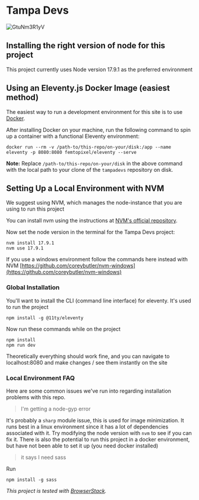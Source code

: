 # Tampa Devs

![GtuNm3R1yV](https://user-images.githubusercontent.com/10290348/162232393-26045f1f-7f79-466b-9686-47a77b72bd58.gif)

## Installing the right version of node for this project

This project currently uses Node version 17.9.1 as the preferred environment

## Using an Eleventy.js Docker Image (easiest method)

The easiest way to run a development environment for this site is to use [Docker](https://www.docker.com/).

After installing Docker on your machine, run the following command to spin up a container with a functional Eleventy environment:

```
docker run --rm -v /path-to/this-repo/on-your/disk:/app --name eleventy -p 8080:8080 femtopixel/eleventy --serve 
```

**Note:** Replace `/path-to/this-repo/on-your/disk` in the above command with the local path to your clone of the `tampadevs` repository on disk.


## Setting Up a Local Environment with NVM 

We suggest using NVM, which manages the node-instance that you are using to run this project

You can install nvm using the instructions at [NVM's official repository](https://github.com/nvm-sh/nvm).

Now set the node version in the terminal for the Tampa Devs project:

```
nvm install 17.9.1
nvm use 17.9.1
```

If you use a windows environment follow the commands here instead with NVM [https://github.com/coreybutler/nvm-windows](https://github.com/coreybutler/nvm-windows)

### Global Installation

You'll want to install the CLI (command line interface) for eleventy. It's used to run the project

```
npm install -g @11ty/eleventy
```

Now run these commands while on the project

```
npm install
npm run dev
```

Theoretically everything should work fine, and you can navigate to localhost:8080 and make changes / see them instantly on the site

### Local Environment FAQ 

Here are some common issues we've run into regarding installation problems with this repo.

> I'm getting a node-gyp error

It's probably a `sharp` module issue, this is used for image minimization. It runs best in a linux environment since it has a lot of dependencies associated with it. Try modifying the node version with `nvm` to see if you can fix it. There is also the potential to run this project in a docker environment, but have not been able to set it up (you need docker installed)

> it says I need sass

Run

```
npm install -g sass
```

*This project is tested with [BrowserStack](https://www.browserstack.com/).*